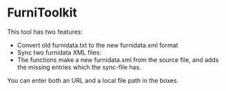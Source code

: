 FurniToolkit
============

This tool has two features:
- Convert old furnidata.txt to the new furnidata.xml format
- Sync two furnidata XML files:
 - The functions make a new furnidata.xml from the source file, and adds the missing entries which the sync-file has.
 
 You can enter both an URL and a local file path in the boxes.
